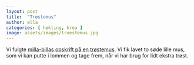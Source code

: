 ```yaml
---
layout: post
title:  "Trøstemus"
author: ella
categories: [ hækling, krea ]
image: assets/images/troestemus.jpg
---
```

Vi fulgte [milla-billas opskrift på en trøstemus](https://millabilla.dk/projekter/milla-billas-troestemus/). Vi fik lavet to søde lille mus, som vi kan putte i lommen og tage frem, når vi har brug for lidt ekstra trøst.
